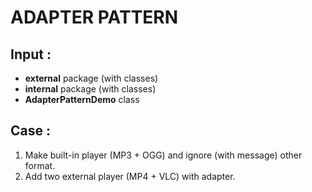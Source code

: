 ADAPTER PATTERN
===============

Input :
-------

- **external** package (with classes)
- **internal** package (with classes)
- **AdapterPatternDemo** class

Case :
------

1. Make built-in player (MP3 + OGG) and ignore (with message) other format.
2. Add two external player (MP4 + VLC) with adapter.
